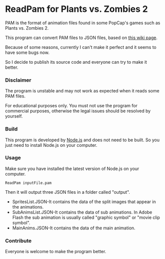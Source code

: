 # ReadPam for Plants vs. Zombies 2
PAM is the format of animation files found in some PopCap's games such as Plants vs. Zombies 2.

This program can convert PAM files to JSON files, based on [this wiki page](https://plantsvszombies.fandom.com/wiki/User_blog:TimespaceLY/PAM_Format_Decryption).

Because of some reasons, currently I can't make it perfect and it seems to have some bugs now.

So I decide to publish its source code and everyone can try to make it better.

### Disclaimer
The program is unstable and may not work as expected when it reads some PAM files.

For educational purposes only. You must not use the program for commercial purposes, otherwise the legal issues should be resolved by yourself.

### Build

This program is developed by [Node.js](https://nodejs.org/) and does not need to be built. So you just need to install Node.js on your computer.

### Usage

Make sure you have installed the latest version of Node.js on your computer.

`ReadPam inputFile.pam`

Then it will output three JSON files in a folder called "output".
* SpritesList.JSON-It contains the data of the split images that appear in the animations.
* SubAnimsList.JSON-It contains the data of sub animations. In Adobe Flash the sub animation is usually called "graphic symbol" or "movie clip symbol".
* MainAnims.JSON-It contains the data of the main animation.

### Contribute

Everyone is welcome to make the program better.

